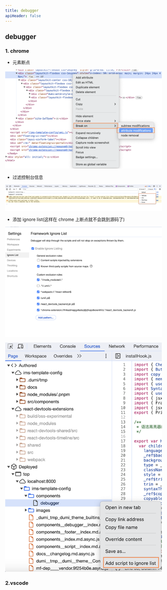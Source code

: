 ```yaml
---
title: debugger
apiHeader: false
---
```


## debugger

### 1. chrome

- 元素断点

![](https://raw.githubusercontent.com/eternallycyf/ims-template-config/master/public/images/debugger/element-debugger.png)

- 过滤控制台信息

![](https://raw.githubusercontent.com/eternallycyf/ims-template-config/master/public/images/debugger/console.png)

- 添加 ignore list(这样在 chrome 上断点就不会跳到源码了)

![](https://raw.githubusercontent.com/eternallycyf/ims-template-config/master/public/images/debugger/ignore1.png)

![](https://raw.githubusercontent.com/eternallycyf/ims-template-config/master/public/images/debugger/ignore2.png)

### 2.vscode
